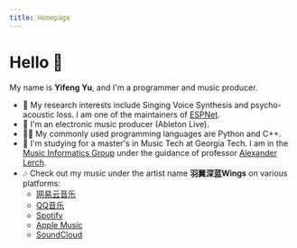 ```yaml
---
title: Homepage
---
```


# Hello 👋

My name is **Yifeng Yu**, and I'm a programmer and music producer.

- 🔭 My research interests include Singing Voice Synthesis and psycho-acoustic loss. I am one of the maintainers of [ESPNet](https://github.com/espnet/espnet).
- 🎵 I'm an electronic music producer (Ableton Live).
- 🧑‍💻 My commonly used programming languages are Python and C++.
- 🏫 I'm studying for a master's in Music Tech at Georgia Tech. I am in the [Music Informatics Group](https://musicinformatics.gatech.edu/) under the guidance of professor [Alexander Lerch](https://music.gatech.edu/alexander-lerch).
- 🎶 Check out my music under the artist name **羽翼深蓝Wings** on various platforms:
  - [网易云音乐](https://music.163.com/#/artist?id=12118139)
  - [QQ音乐](https://y.qq.com/n/ryqq/singer/001uCNn02tdnZ1)
  - [Spotify](https://open.spotify.com/artist/6OD2fSvopX3DFsnzrUuUkr)
  - [Apple Music](https://music.apple.com/us/artist/%E7%BE%BD%E7%BF%BC%E6%B7%B1%E8%97%8Dwings/1739993081)
  - [SoundCloud](https://soundcloud.com/jerry-876742699/tracks)